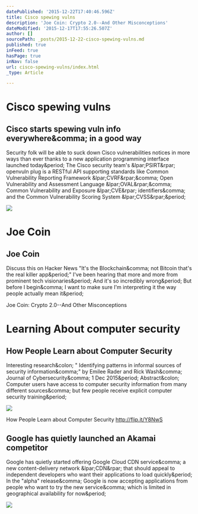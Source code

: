 ```yaml
---
datePublished: '2015-12-22T17:40:46.596Z'
title: Cisco spewing vulns
description: 'Joe Coin: Crypto 2.0--And Other Misconceptions'
dateModified: '2015-12-17T17:55:26.507Z'
author: []
sourcePath: _posts/2015-12-22-cisco-spewing-vulns.md
published: true
inFeed: true
hasPage: true
inNav: false
url: cisco-spewing-vulns/index.html
_type: Article

---
```

# Cisco spewing vulns

<article style=""><h1>Cisco starts spewing vuln info everywhere&amp;comma; in a good way</h1><p>Security folk will be able to suck down Cisco vulnerabilities notices in more ways than ever thanks to a new application programming interface launched today&amp;period; The Cisco security team's &amp;lpar;PSIRT&amp;rpar; openvuln plug is a RESTful API supporting standards like Common Vulnerability Reporting Framework &amp;lpar;CVRF&amp;rpar;&amp;comma; Open Vulnerability and Assessment Language &amp;lpar;OVAL&amp;rpar;&amp;comma; Common Vulnerability and Exposure &amp;lpar;CVE&amp;rpar; identifiers&amp;comma; and the Common Vulnerability Scoring System &amp;lpar;CVSS&amp;rpar;&amp;period;</p><img src="https://regmedia.co.uk/2015/05/08/borg_787687788.jpg?x=1200&amp;y=794" /></article>

# Joe Coin

<article style=""><h1>Joe Coin</h1><p>Discuss this on Hacker News "It's the Blockchain&amp;comma; not Bitcoin that's the real killer app&amp;period;" I've been hearing that more and more from prominent tech visionaries&amp;period; And it's so incredibly wrong&amp;period; But before I begin&amp;comma; I want to make sure I'm interpreting it the way people actually mean it&amp;period;</p></article>

Joe Coin: Crypto 2.0--And Other Misconceptions

# Learning About computer security

<article style=""><h1>How People Learn about Computer Security</h1><p>Interesting research&amp;colon; " Identifying patterns in informal sources of security information&amp;comma;" by Emilee Rader and Rick Wash&amp;comma; Journal of Cybersecurity&amp;comma; 1 Dec 2015&amp;period; Abstract&amp;colon; Computer users have access to computer security information from many different sources&amp;comma; but few people receive explicit computer security training&amp;period;</p><img src="https://www.schneier.com/images/book-dg-175w.jpg" /></article>

How People Learn about Computer Security http://flip.it/Y8NwS

<article style=""><h1>Google has quietly launched an Akamai competitor</h1><p>Google has quietly started offering Google Cloud CDN service&amp;comma; a new content-delivery network &amp;lpar;CDN&amp;rpar; that should appeal to independent developers who want their applications to load quickly&amp;period; In the "alpha" release&amp;comma; Google is now accepting applications from people who want to try the new service&amp;comma; which is limited in geographical availability for now&amp;period;</p><img src="http://i2.wp.com/venturebeat.com/wp-content/uploads/2015/12/Google-sign-Vince-Smith-Flickr.jpg?resize=780%2C395" /></article>
